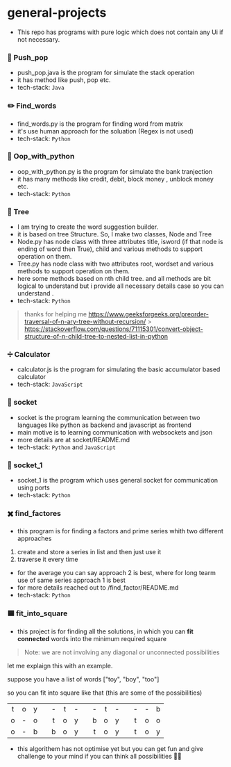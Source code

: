 # general-projects

- This repo has programs with pure logic which does not contain any Ui if not necessary.

### :star2: Push_pop

- push_pop.java is the program for simulate the stack operation
- it has method like push, pop etc.
- tech-stack: `Java`

### :pencil2: Find_words

- find_words.py is the program for finding word from matrix
- it's use human approach for the soluation (Regex is not used)
- tech-stack: `Python`

### :bank: Oop_with_python

- oop_with_python.py is the program for simulate the bank tranjection
- it has many methods like credit, debit, block money , unblock money etc.
- tech-stack: `Python`

### :evergreen_tree: Tree

- I am trying to create the word suggestion builder.
- it is based on tree Structure. So, I make two classes, Node and Tree
- Node.py has node class with three attributes title, isword (if that node is ending of word then True), child and various methods to support operation on them.
- Tree.py has node class with two attributes root, wordset and various methods to support operation on them.
- here some methods based on nth child tree. and all methods are bit logical to understand but i provide all necessary details case so you can understand .
- tech-stack: `Python`

> thanks for helping me
> https://www.geeksforgeeks.org/preorder-traversal-of-n-ary-tree-without-recursion/ > https://stackoverflow.com/questions/71115301/convert-object-structure-of-n-child-tree-to-nested-list-in-python

### :heavy_division_sign: Calculator

- calculator.js is the program for simulating the basic accumulator based calculator
- tech-stack: `JavaScript`

### :satellite: socket

- socket is the program learning the communication between two languages like python as backend and javascript as frontend
- main motive is to learning communication with websockets and json
- more details are at socket/README.md
- tech-stack: `Python` and `JavaScript`

### :signal_strength: socket_1

- socket_1 is the program which uses general socket for communication using ports
- tech-stack: `Python`

### :heavy_multiplication_x: find_factores

- this program is for finding a factors and prime series whith two different approaches

1. create and store a series in list and then just use it
2. traverse it every time

- for the average you can say approach 2 is best, where for long tearm use of same series approach 1 is best
- for more details reached out to /find_factor/README.md
- tech-stack: `Python`

### :blue_square: fit_into_square

- this project is for finding all the solutions, in which you can **fit connected** words into the minimum required square

> Note: we are not involving any diagonal or unconnected possibilities

let me explaign this with an example.

suppose you have a list of words ["toy", "boy", "too"]

so you can fit into square like that (this are some of the possibilities)

|     |     |     |     |     |     |     |     |     |     |     |     |     |     |     |
| :-: | :-: | :-: | :-: | :-: | :-: | :-: | :-: | :-: | :-: | :-: | :-: | :-: | :-: | :-: |
|  t  |  o  |  y  |     |  -  |  t  |  -  |     |  -  |  t  |  -  |     |  -  |  -  |  b  |
|  o  |  -  |  o  |     |  t  |  o  |  y  |     |  b  |  o  |  y  |     |  t  |  o  |  o  |
|  o  |  -  |  b  |     |  b  |  o  |  y  |     |  t  |  o  |  y  |     |  t  |  o  |  y  |

- this algorithem has not optimise yet but you can get fun and give challenge to your mind if you can think all possibilities :face_with_spiral_eyes:
